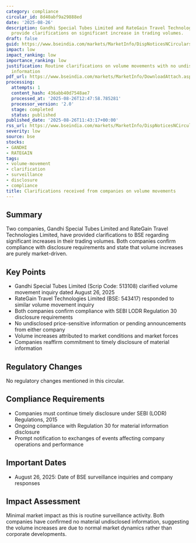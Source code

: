 ```yaml
---
category: compliance
circular_id: 8d40abf9a29888ed
date: '2025-08-26'
description: Gandhi Special Tubes Limited and RateGain Travel Technologies Limited
  provide clarifications on significant increase in trading volumes.
draft: false
guid: https://www.bseindia.com/markets/MarketInfo/DispNoticesNCirculars.aspx?Noticeid={D3616B73-D9E3-4880-B54C-4450577F6512}&noticeno=20250826-16&dt=08/26/2025&icount=16&totcount=38&flag=0
impact: low
impact_ranking: low
importance_ranking: low
justification: Routine clarifications on volume movements with no undisclosed material
  information
pdf_url: https://www.bseindia.com/markets/MarketInfo/DownloadAttach.aspx?id=20250826-16&attachedId=5c3a7f76-f127-48e0-8786-07f00ba30284
processing:
  attempts: 1
  content_hash: 436abb40d7548ae7
  processed_at: '2025-08-26T12:47:58.785281'
  processor_version: '2.0'
  stage: completed
  status: published
published_date: '2025-08-26T11:43:17+00:00'
rss_url: https://www.bseindia.com/markets/MarketInfo/DispNoticesNCirculars.aspx?Noticeid={D3616B73-D9E3-4880-B54C-4450577F6512}&noticeno=20250826-16&dt=08/26/2025&icount=16&totcount=38&flag=0
severity: low
source: bse
stocks:
- GANDHI
- RATEGAIN
tags:
- volume-movement
- clarification
- surveillance
- disclosure
- compliance
title: Clarifications received from companies on volume movements
---
```


## Summary

Two companies, Gandhi Special Tubes Limited and RateGain Travel Technologies Limited, have provided clarifications to BSE regarding significant increases in their trading volumes. Both companies confirm compliance with disclosure requirements and state that volume increases are purely market-driven.

## Key Points

- Gandhi Special Tubes Limited (Scrip Code: 513108) clarified volume movement inquiry dated August 26, 2025
- RateGain Travel Technologies Limited (BSE: 543417) responded to similar volume movement inquiry
- Both companies confirm compliance with SEBI LODR Regulation 30 disclosure requirements
- No undisclosed price-sensitive information or pending announcements from either company
- Volume increases attributed to market conditions and market forces
- Companies reaffirm commitment to timely disclosure of material information

## Regulatory Changes

No regulatory changes mentioned in this circular.

## Compliance Requirements

- Companies must continue timely disclosure under SEBI (LODR) Regulations, 2015
- Ongoing compliance with Regulation 30 for material information disclosure
- Prompt notification to exchanges of events affecting company operations and performance

## Important Dates

- August 26, 2025: Date of BSE surveillance inquiries and company responses

## Impact Assessment

Minimal market impact as this is routine surveillance activity. Both companies have confirmed no material undisclosed information, suggesting the volume increases are due to normal market dynamics rather than corporate developments.